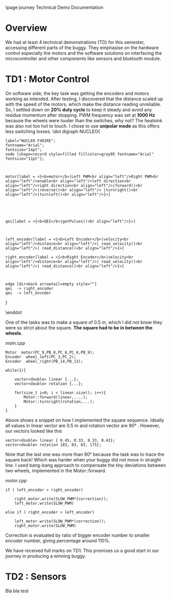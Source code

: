 \page journey Technical Demo Documentation
# Overview

We had at least 4 technical demonstrations (TD) for this semester, accessing different parts of the buggy. They emphasise on the hardware control especially the motors and the software solutions on interfacing the microcontroller and other components like sensors and bluetooth module.

# TD1 : Motor Control

On software side, the key task was getting the encoders and motors working as intended. After testing, I discovered that the distance scaled up with the speed of the motors, which make the distance reading unreliable. So, I settled down on **20% duty cycle** to keep it steady and avoid any residue momentum after stopping. PWM frequency was set at **1000 Hz** because the wheels were louder than the switches, why not? The heatsink was also not too hot to touch. I chose to use **unipolar mode** as this offers less switching losses.
\dot
digraph NUCLEO{
    
    label="NUCLEO F401RE";
	fontname="Arial";
	fontsize="14pt";
    node [shape=record style=filled fillcolor=gray95 fontname="Arial" fontsize="11pt"];
    
    
       
    motor[label = <{<b>motor</b>|Left PWM<br align="left"/>Right PWM<br align="left"/>enable<br align="left"/>left direction<br align="left"/>right direction<br align="left"/>|forward()<br align="left"/>|reverse()<br align="left"/> |turnright()<br align="left"/>|turnleft()<br align="left"/>}>]
    
    
    
    
    
    qei[label = <{<b>QEI</b>|getPulses()<br align="left"/>}>]
    
    
    
    left_encoder[label = <{<b>Left Encoder</b>|velocity<br align="left"/>distance<br align="left"/>| read_velocity()<br align="left"/>| read_distance()<br align="left"/>}>]
    
    right_encoder[label = <{<b>Right Encoder</b>|velocity<br align="left"/>distance<br align="left"/>| read_velocity()<br align="left"/>| read_distance()<br align="left"/>}>]
    
     
     
    edge [dir=back arrowtail=empty style=""]
    qei  -> right_encoder 
    qei  -> left_encoder 
    
  
}

\enddot





One of the tasks was to make a square of 0.5 m, which I did not know they were so strict about the square. **The square had to be in between the wheels**. 

*main.cpp*

    Motor  motor(PC_9,PB_8,PC_8,PC_6,PB_9);
    Encoder  wheel_left(PC_3,PC_2);
    Encoder  wheel_right(PB_14,PB_13);
	
	while(1){
	
		vector<double> linear {...};
		vector<double> rotation {...};
		
		for(size_t i=0; i < linear.size(); i++){
			Motor::forward(linear,....);
			Motor::turnright(rotation,...);
		}
	}

Above shows a snippet on how I implemented the square sequence. Ideally all values in linear vector are 0.5 m and rotation vector are 90° . However, our vectors looked like this

    vector<double> linear { 0.45, 0.33, 0.33, 0.43};
	vector<double> rotation {83, 83, 83, 175};
Note that the last one was more than 90° because the task was to trace the square back! Which was harder when your buggy did not move in straight line. I used bang-bang approach to compensate the tiny deviations between two wheels, implemented in the Motor::forward.

*motor.cpp*
	
	if ( left_encoder > right_encoder)

		right_motor.write(SLOW_PWM*(correction));
		left_motor.write(SLOW_PWM)

	else if ( right_encoder > left_encoder)

		left_motor.write(SLOW_PWM*(correction));
		right_motor.write(SLOW_PWM)
	

Correction is evaluated by ratio of bigger encoder number to smaller encoder number, giving percentage around 110%.

We have received full marks on TD1. This promises us a good start in our journey in producing a winning buggy.

# TD2 : Sensors

Bla bla test

